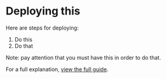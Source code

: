 # Deploying this

Here are steps for deploying:
1. Do this
2. Do that

Note: pay attention that you must have this in order to do that.

For a full explanation, [view the full guide](https://www.example.com).
